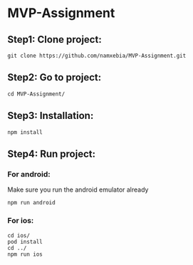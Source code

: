 # MVP-Assignment

## Step1: Clone project:
```
git clone https://github.com/namxebia/MVP-Assignment.git
```
## Step2: Go to project:
```
cd MVP-Assignment/
```

## Step3: Installation:
```
npm install
```
## Step4: Run project:

### For android: 
Make sure you run the android emulator already
```
npm run android
```
### For ios: 
```
cd ios/
pod install
cd ../
npm run ios
```
